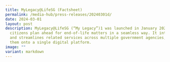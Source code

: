 ```yaml
---
title: MyLegacy@LifeSG (Factsheet)
permalink: /media-hub/press-releases/20240301d/
date: 2024-03-01
layout: post
description: MyLegacy@LifeSG (“My Legacy”)1 was launched in January 2020 to help
  citizens plan ahead for end-of-life matters in a seamless way. It integrates
  and streamlines related services across multiple government agencies, bringing
  them onto a single digital platform.
image: ""
variant: markdown
---
```

